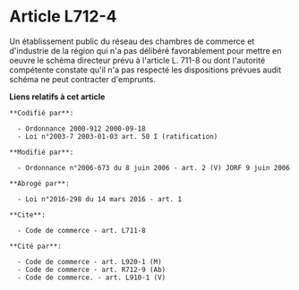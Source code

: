 # Article L712-4

Un établissement public du réseau des chambres de commerce et d'industrie de la région qui n'a pas délibéré favorablement
pour mettre en oeuvre le schéma directeur prévu à l'article L. 711-8 ou dont l'autorité compétente constate qu'il n'a pas
respecté les dispositions prévues audit schéma ne peut contracter d'emprunts.

**Liens relatifs à cet article**

	**Codifié par**:

	  - Ordonnance 2000-912 2000-09-18
	  - Loi n°2003-7 2003-01-03 art. 50 I (ratification)

	**Modifié par**:

	  - Ordonnance n°2006-673 du 8 juin 2006 - art. 2 (V) JORF 9 juin 2006

	**Abrogé par**:

	  - Loi n°2016-298 du 14 mars 2016 - art. 1

	**Cite**:

	  - Code de commerce - art. L711-8

	**Cité par**:

	  - Code de commerce - art. L920-1 (M)
	  - Code de commerce - art. R712-9 (Ab)
	  - Code de commerce. - art. L910-1 (V)
